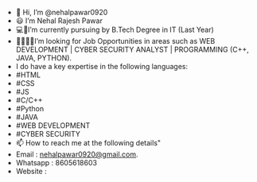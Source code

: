 - 👋 Hi, I’m @nehalpawar0920
- 😃 I’m Nehal Rajesh Pawar
-  💻🔋I’m currently pursuing by B.Tech Degree in IT (Last Year)
-  👨‍💻👨‍🔧I’m looking for Job Opportunities in areas such as WEB DEVELOPMENT | CYBER SECURITY ANALYST | PROGRAMMING (C++, JAVA, PYTHON).
- I do have a key expertise in the following languages:
- #HTML
- #CSS
- #JS
- #C/C++
- #Python
- #JAVA
- #WEB DEVELOPMENT
- #CYBER SECURITY
- 📫 How to reach me at the following details"
- Email : nehalpawar0920@gmail.com.
- Whatsapp : 8605618603
- Website : 
  


